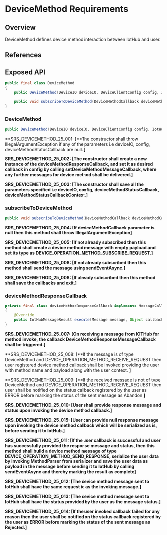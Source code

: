 # DeviceMethod Requirements

## Overview

DeviceMethod defines device method interaction between IotHub and user.

## References

## Exposed API

```java
public final class DeviceMethod
{
    public DeviceMethod(DeviceIO deviceIO, DeviceClientConfig config, IotHubEventCallback deviceMethodStatusCallback, Object deviceMethodStatusCallbackContext) throws IllegalArgumentException;

    public void subscribeToDeviceMethod(DeviceMethodCallback deviceMethodCallback, Object deviceMethodCallbackContext) throws IllegalArgumentException;    
}
```

### DeviceMethod

```java
public DeviceMethod(DeviceIO deviceIO, DeviceClientConfig config, IotHubEventCallback deviceMethodStatusCallback, Object deviceMethodStatusCallbackContext) throws IllegalArgumentException;
```

**SRS_DEVICEMETHOD_25_001: [**The constructor shall throw IllegalArgumentException if any of the parameters i.e deviceIO, config, deviceMethodStatusCallback are null. **]**

**SRS_DEVICEMETHOD_25_002: [**The constructor shall create a new instance of the deviceMethodResponseCallback, and set it as desired callback in config by calling setDeviceMethodMessageCallback, where any further messages for device method shall be delivered.**]**

**SRS_DEVICEMETHOD_25_003: [**The constructor shall save all the parameters specified i.e deviceIO, config, deviceMethodStatusCallback, deviceMethodStatusCallbackContext.**]**


### subscribeToDeviceMethod

```java
public void subscribeToDeviceMethod(DeviceMethodCallback deviceMethodCallback, Object deviceMethodCallbackContext) throws IllegalArgumentException;
```

**SRS_DEVICEMETHOD_25_004: [**If deviceMethodCallback parameter is null then this method shall throw IllegalArgumentException**]**

**SRS_DEVICEMETHOD_25_005: [**If not already subscribed then this method shall create a device method message with empty payload and set its type as DEVICE_OPERATION_METHOD_SUBSCRIBE_REQUEST.**]**

**SRS_DEVICEMETHOD_25_006: [**If not already subscribed then this method shall send the message using sendEventAsync.**]**

**SRS_DEVICEMETHOD_25_006: [**If already subscribed then this method shall save the callbacks and exit.**]**


### deviceMethodResponseCallback

```java
private final class deviceMethodResponseCallback implements MessageCallback
{
    @Override
    public IotHubMessageResult execute(Message message, Object callbackContext);
}
```

**SRS_DEVICEMETHOD_25_007: [**On receiving a message from IOTHub for method invoke, the callback DeviceMethodResponseMessageCallback shall be triggered.**]**

**SRS_DEVICEMETHOD_25_008: [**If the message is of type DeviceMethod and DEVICE_OPERATION_METHOD_RECEIVE_REQUEST then user registered device method callback shall be invoked providing the user with method name and payload along with the user context. **]**

**SRS_DEVICEMETHOD_25_009: [**If the received message is not of type DeviceMethod and DEVICE_OPERATION_METHOD_RECEIVE_REQUEST then user shall be notified on the status callback registered by the user as ERROR before marking the status of the sent message as Abandon **]**

**SRS_DEVICEMETHOD_25_010: [**User shall provide response message and status upon invoking the device method callback.**]**

**SRS_DEVICEMETHOD_25_015: [**User can provide null response message upon invoking the device method callback which will be serialized as is, before sending it to IotHub.**]**

**SRS_DEVICEMETHOD_25_011: [**If the user callback is successful and user has successfully provided the response message and status, then this method shall build a device method message of type DEVICE_OPERATION_METHOD_SEND_RESPONSE, serialize the user data by invoking MethodParser from serializer and save the user data as payload in the message before sending it to IotHub by calling sendEventAsync and thereby marking the result as complete**]**

**SRS_DEVICEMETHOD_25_012: [**The device method message sent to IotHub shall have the same request id as the invoking message.**]**

**SRS_DEVICEMETHOD_25_013: [**The device method message sent to IotHub shall have the status provided by the user as the message status.**]**

**SRS_DEVICEMETHOD_25_014: [**If the user invoked callback failed for any reason then the user shall be notified on the status callback registered by the user as ERROR before marking the status of the sent message as Rejected.**]**

